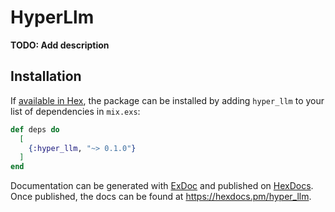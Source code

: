 # HyperLlm

**TODO: Add description**

## Installation

If [available in Hex](https://hex.pm/docs/publish), the package can be installed
by adding `hyper_llm` to your list of dependencies in `mix.exs`:

```elixir
def deps do
  [
    {:hyper_llm, "~> 0.1.0"}
  ]
end
```

Documentation can be generated with [ExDoc](https://github.com/elixir-lang/ex_doc)
and published on [HexDocs](https://hexdocs.pm). Once published, the docs can
be found at <https://hexdocs.pm/hyper_llm>.

